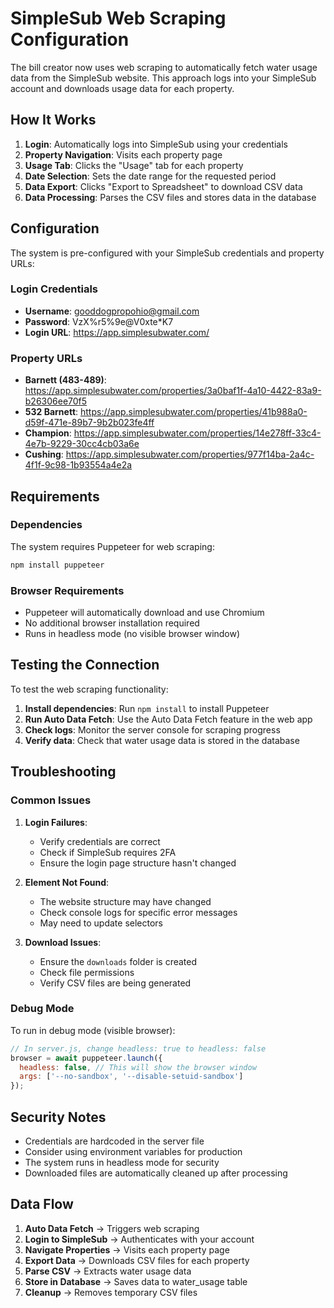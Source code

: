 # SimpleSub Web Scraping Configuration

The bill creator now uses web scraping to automatically fetch water usage data from the SimpleSub website. This approach logs into your SimpleSub account and downloads usage data for each property.

## How It Works

1. **Login**: Automatically logs into SimpleSub using your credentials
2. **Property Navigation**: Visits each property page
3. **Usage Tab**: Clicks the "Usage" tab for each property
4. **Date Selection**: Sets the date range for the requested period
5. **Data Export**: Clicks "Export to Spreadsheet" to download CSV data
6. **Data Processing**: Parses the CSV files and stores data in the database

## Configuration

The system is pre-configured with your SimpleSub credentials and property URLs:

### Login Credentials
- **Username**: gooddogpropohio@gmail.com
- **Password**: VzX%r5%9e@V0xte*K7
- **Login URL**: https://app.simplesubwater.com/

### Property URLs
- **Barnett (483-489)**: https://app.simplesubwater.com/properties/3a0baf1f-4a10-4422-83a9-b26306ee70f5
- **532 Barnett**: https://app.simplesubwater.com/properties/41b988a0-d59f-471e-89b7-9b2b023fe4ff
- **Champion**: https://app.simplesubwater.com/properties/14e278ff-33c4-4e7b-9229-30cc4cb03a6e
- **Cushing**: https://app.simplesubwater.com/properties/977f14ba-2a4c-4f1f-9c98-1b93554a4e2a

## Requirements

### Dependencies
The system requires Puppeteer for web scraping:
```bash
npm install puppeteer
```

### Browser Requirements
- Puppeteer will automatically download and use Chromium
- No additional browser installation required
- Runs in headless mode (no visible browser window)

## Testing the Connection

To test the web scraping functionality:

1. **Install dependencies**: Run `npm install` to install Puppeteer
2. **Run Auto Data Fetch**: Use the Auto Data Fetch feature in the web app
3. **Check logs**: Monitor the server console for scraping progress
4. **Verify data**: Check that water usage data is stored in the database

## Troubleshooting

### Common Issues

1. **Login Failures**: 
   - Verify credentials are correct
   - Check if SimpleSub requires 2FA
   - Ensure the login page structure hasn't changed

2. **Element Not Found**:
   - The website structure may have changed
   - Check console logs for specific error messages
   - May need to update selectors

3. **Download Issues**:
   - Ensure the `downloads` folder is created
   - Check file permissions
   - Verify CSV files are being generated

### Debug Mode

To run in debug mode (visible browser):
```javascript
// In server.js, change headless: true to headless: false
browser = await puppeteer.launch({
  headless: false, // This will show the browser window
  args: ['--no-sandbox', '--disable-setuid-sandbox']
});
```

## Security Notes

- Credentials are hardcoded in the server file
- Consider using environment variables for production
- The system runs in headless mode for security
- Downloaded files are automatically cleaned up after processing

## Data Flow

1. **Auto Data Fetch** → Triggers web scraping
2. **Login to SimpleSub** → Authenticates with your account
3. **Navigate Properties** → Visits each property page
4. **Export Data** → Downloads CSV files for each property
5. **Parse CSV** → Extracts water usage data
6. **Store in Database** → Saves data to water_usage table
7. **Cleanup** → Removes temporary CSV files
